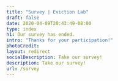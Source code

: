 ```yaml
---
title: "Survey | Eviction Lab"
draft: false
date: 2020-04-09T20:43:49-08:00
type: index
h1: Our survey has ended.
intro: "Thanks for your participation!"
photoCredit:
layout: redirect
socialDescription: Take our survey!
description: Take our survey!
url: /survey
---
```

